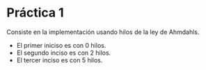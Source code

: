 # Práctica 1
Consiste en la implementación usando hilos de la ley de Ahmdahls.

* El primer iniciso es con 0 hilos.
* El segundo inciso es con 2 hilos.
* El tercer inciso es con 5 hilos.
